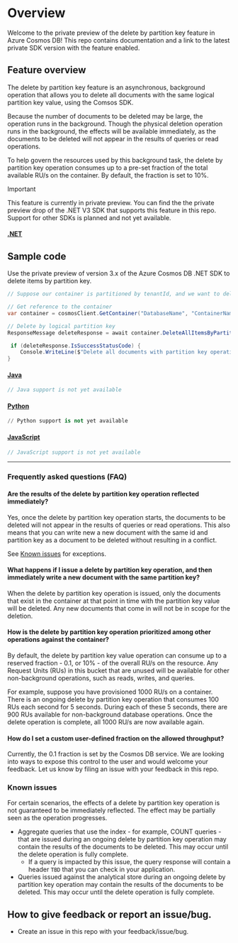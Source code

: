 # Overview
Welcome to the private preview of the delete by partition key feature in Azure Cosmos DB! This repo contains documentation and a link to the latest private SDK version with the feature enabled. 

## Feature overview
 
The delete by partition key feature is an asynchronous, background operation that allows you to delete all documents with the same logical partition key value, using the Comsos SDK.

Because the number of documents to be deleted may be large, the operation runs in the background. Though the physical deletion operation runs in the background, the effects will be available immediately, as the documents to be deleted will not appear in the results of queries or read operations. 

To help govern the resources used by this background task, the delete by partition key operation consumes up to a pre-set fraction of the total available RU/s on the container. By default, the fraction is set to 10%. 

> [!IMPORTANT]
> This feature is currently in private preview. You can find the the private preview drop of the .NET V3 SDK that supports this feature in this repo. Support for other SDKs is planned and not yet available. 

#### [.NET](#tab/dotnet-example)

## Sample code
Use the private preview of version 3.x of the Azure Cosmos DB .NET SDK to delete items by partition key. 

```csharp
// Suppose our container is partitioned by tenantId, and we want to delete all the data for a particular tenant Contoso

// Get reference to the container
var container = cosmosClient.GetContainer("DatabaseName", "ContainerName");

// Delete by logical partition key
ResponseMessage deleteResponse = await container.DeleteAllItemsByPartitionKeyStreamAsync(new PartitionKey("Contoso"));

 if (deleteResponse.IsSuccessStatusCode) {
    Console.WriteLine($"Delete all documents with partition key operation has successfully started");
}
```
#### [Java](#tab/java-example)
```java
// Java support is not yet available
```

#### [Python](#tab/python-example)
```python
// Python support is not yet available
```

#### [JavaScript](#tab/javascript-example)
```javascript
// JavaScript support is not yet available
```
--- 

### Frequently asked questions (FAQ)
#### Are the results of the delete by partition key operation reflected immediately?
Yes, once the delete by partition key operation starts, the documents to be deleted will not appear in the results of queries or read operations. This also means that you can write new a new document with the same id and partition key as a document to be deleted without resulting in a conflict.

See [Known issues](#known-issues) for exceptions. 

#### What happens if I issue a delete by partition key operation, and then immediately write a new document with the same partition key?
When the delete by partition key operation is issued, only the documents that exist in the container at that point in time with the partition key value will be deleted. Any new documents that come in will not be in scope for the deletion. 

#### How is the delete by partition key operation prioritized among other operations against the container?
By default, the delete by partition key value operation can consume up to a reserved fraction - 0.1, or 10% - of the overall RU/s on the resource. Any Request Units (RUs) in this bucket that are unused will be available for other non-background operations, such as reads, writes, and queries. 

For example, suppose you have provisioned 1000 RU/s on a container. There is an ongoing delete by partition key operation that consumes 100 RUs each second for 5 seconds. During each of these 5 seconds, there are 900 RUs available for non-background database operations. Once the delete operation is complete, all 1000 RU/s are now available again. 

#### How do I set a custom user-defined fraction on the allowed throughput?
Currently, the 0.1 fraction is set by the Cosmos DB service. We are looking into ways to expose this control to the user and would welcome your feedback. Let us know by filing an issue with your feedback in this repo.

### Known issues
For certain scenarios, the effects of a delete by partition key operation is not guaranteed to be immediately reflected. The effect may be partially seen as the operation progresses. 

- Aggregate queries that use the index - for example, COUNT queries - that are issued during an ongoing delete by partition key operation may contain the results of the documents to be deleted. This may occur until the delete operation is fully complete.
    - If a query is impacted by this issue, the query response will contain a header ```TBD``` that you can check in your application. 
- Queries issued against the analytical store during an ongoing delete by partition key operation may contain the results of the documents to be deleted. This may occur until the delete operation is fully complete.

## How to give feedback or report an issue/bug.
* Create an issue in this repo with your feedback/issue/bug.
